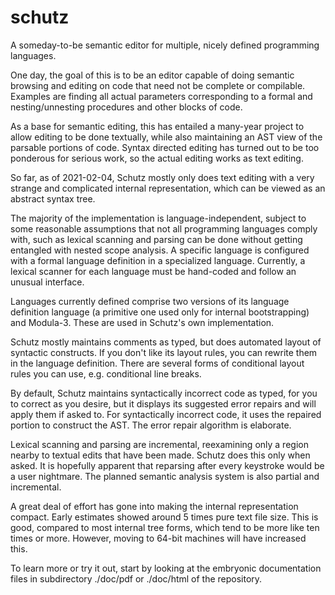 # schutz

A someday-to-be semantic editor for multiple, nicely defined
programming languages.

One day, the goal of this is to be an editor capable of doing semantic
browsing and editing on code that need not be complete or compilable.
Examples are finding all actual parameters corresponding to a formal
and nesting/unnesting procedures and other blocks of code.

As a base for semantic editing, this has entailed a many-year project
to allow editing to be done textually, while also maintaining an AST
view of the parsable portions of code.  Syntax directed editing has
turned out to be too ponderous for serious work, so the actual editing
works as text editing.

So far, as of 2021-02-04, Schutz mostly only does text editing with a
very strange and complicated internal representation, which can be
viewed as an abstract syntax tree.

The majority of the implementation is language-independent, subject to
some reasonable assumptions that not all programming languages comply
with, such as lexical scanning and parsing can be done without getting
entangled with nested scope analysis.  A specific language is
configured with a formal language definition in a specialized
language.  Currently, a lexical scanner for each language must be
hand-coded and follow an unusual interface.

Languages currently defined comprise two versions of its language
definition language (a primitive one used only for internal
bootstrapping) and Modula-3.  These are used in Schutz's own
implementation.

Schutz mostly maintains comments as typed, but does automated layout
of syntactic constructs.  If you don't like its layout rules, you can
rewrite them in the language definition.  There are several forms of
conditional layout rules you can use, e.g. conditional line breaks.

By default, Schutz maintains syntactically incorrect code as typed,
for you to correct as you desire, but it displays its suggested error
repairs and will apply them if asked to.  For syntactically incorrect
code, it uses the repaired portion to construct the AST.  The error
repair algorithm is elaborate.

Lexical scanning and parsing are incremental, reexamining only a
region nearby to textual edits that have been made.  Schutz does this
only when asked.  It is hopefully apparent that reparsing after every
keystroke would be a user nightmare.  The planned semantic analysis
system is also partial and incremental.

A great deal of effort has gone into making the internal
representation compact.  Early estimates showed around 5 times pure
text file size.  This is good, compared to most internal tree forms,
which tend to be more like ten times or more.  However, moving to
64-bit machines will have increased this.

To learn more or try it out, start by looking at the embryonic
documentation files in subdirectory ./doc/pdf or ./doc/html of the
repository.

